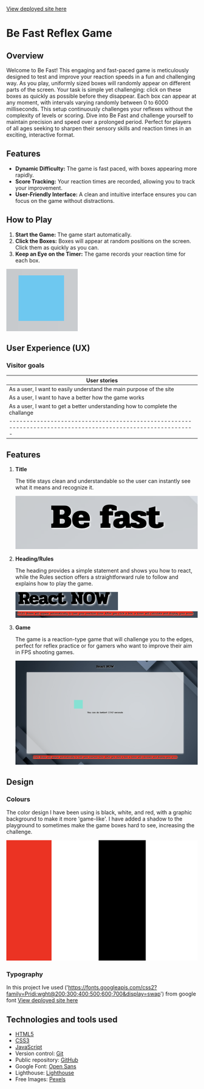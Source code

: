 [View deployed site here](https://odmarken.github.io/BeFast/)

# Be Fast Reflex Game

## Overview
Welcome to Be Fast! This engaging and fast-paced game is meticulously designed to test and improve your reaction speeds in a fun and challenging way. As you play, uniformly sized boxes will randomly appear on different parts of the screen. Your task is simple yet challenging: click on these boxes as quickly as possible before they disappear. Each box can appear at any moment, with intervals varying randomly between 0 to 6000 milliseconds. This setup continuously challenges your reflexes without the complexity of levels or scoring. Dive into Be Fast and challenge yourself to maintain precision and speed over a prolonged period. Perfect for players of all ages seeking to sharpen their sensory skills and reaction times in an exciting, interactive format.

## Features
- **Dynamic Difficulty:** The game is fast paced, with boxes appearing more rapidly.
- **Score Tracking:** Your reaction times are recorded, allowing you to track your improvement.
- **User-Friendly Interface:** A clean and intuitive interface ensures you can focus on the game without distractions.

## How to Play
1. **Start the Game:** The game start automatically.
2. **Click the Boxes:** Boxes will appear at random positions on the screen. Click them as quickly as you can.
3. **Keep an Eye on the Timer:** The game records your reaction time for each box.

![Box](./assets/images/Object.png)


## User Experience (UX) 


### Visitor goals

| **User stories**                                                                                          |
|-----------------------------------------------------------------------------------------------------------|
| As a user, I want to easily understand the main purpose of the site                                       |
| As a user, I want to have a better how the game works                                                     |
| As a user, I want to get a better understanding how to complete the challange                             |
|-----------------------------------------------------------------------------------------------------------|

## Features



1.	**Title**  
    
    The title stays clean and understandable so the user can instantly see what it means and recognize it.

    ![Title](./assets/images/titleimage.png)

2.	**Heading/Rules**  

     The heading provides a simple statement and shows you how to react, while the Rules section offers a straightforward rule to follow and explains how to play the game.
   
    ![Heading](./assets/images/headingimage.png)
    ![Rules](./assets/images/rulesimage.png)

3.	**Game**  
    
    The game is a reaction-type game that will challenge you to the edges, perfect for reflex practice or for gamers who want to improve their aim in FPS shooting games.

    ![Game](./assets/images/gameimage.png)

## Design


### Colours

The color design I have been using is black, white, and red, with a graphic background to make it more 'game-like'. I have added a shadow to the playground to sometimes make the game boxes hard to see, increasing the challenge.

![Design](./assets/images/design.png)

### Typography

In this project Ive used ('https://fonts.googleapis.com/css2?family=Pridi:wght@200;300;400;500;600;700&display=swap') 
from google font [View deployed site here](https://fonts.google.com/)

## Technologies and tools used

- [HTML5](https://en.wikipedia.org/wiki/HTML5)
- [CSS3](https://en.wikipedia.org/wiki/CSS)
- [JavaScript](https://it.wikipedia.org/wiki/JavaScript)
- Version control: [Git](https://git-scm.com/)
- Public repository: [GitHub](https://github.com/)
- Google Font: [Open Sans](https://fonts.google.com/specimen/Open+Sans)
- Lighthouse: [Lighthouse](https://developer.chrome.com/docs/lighthouse/overview/)
- Free Images: [Pexels](https://www.pexels.com/search/website%20background/)
